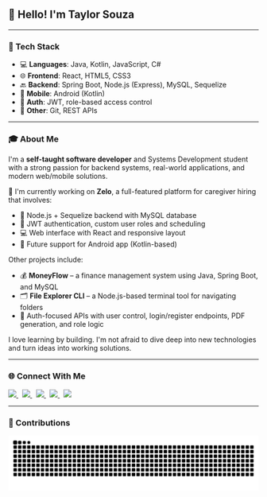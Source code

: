 <h2 align="left">👋 Hello! I'm Taylor Souza</h2>

---

### 🧰 Tech Stack

- 💻 **Languages**: Java, Kotlin, JavaScript, C#
- 🌐 **Frontend**: React, HTML5, CSS3
- 🔙 **Backend**: Spring Boot, Node.js (Express), MySQL, Sequelize
- 📱 **Mobile**: Android (Kotlin)
- 🔐 **Auth**: JWT, role-based access control
- 💾 **Other**: Git, REST APIs

---

### 🎓 About Me

I'm a **self-taught software developer** and Systems Development student with a strong passion for backend systems, real-world applications, and modern web/mobile solutions.

📌 I'm currently working on **Zelo**, a full-featured platform for caregiver hiring that involves:

- 🔧 Node.js + Sequelize backend with MySQL database  
- 🔐 JWT authentication, custom user roles and scheduling  
- 💻 Web interface with React and responsive layout  
- 📱 Future support for Android app (Kotlin-based)

Other projects include:

- 💰 **MoneyFlow** – a finance management system using Java, Spring Boot, and MySQL  
- 🗂 **File Explorer CLI** – a Node.js-based terminal tool for navigating folders  
- 🔐 Auth-focused APIs with user control, login/register endpoints, PDF generation, and role logic

I love learning by building. I'm not afraid to dive deep into new technologies and turn ideas into working solutions.

---

### 🌐 Connect With Me

<div align="left">
  <a href="https://www.youtube.com/@Taylor_Sz" target="_blank">
    <img src="https://img.shields.io/badge/YouTube-%23FF0000.svg?style=for-the-badge&logo=youtube&logoColor=white" height="35" />
  </a>
  &nbsp;
  <a href="https://www.instagram.com/taylor_szu/" target="_blank">
    <img src="https://img.shields.io/badge/Instagram-%23E4405F.svg?style=for-the-badge&logo=instagram&logoColor=white" height="35" />
  </a>
  &nbsp;
  <a href="https://discord.com/invite/XDBqwkx2GU" target="_blank">
    <img src="https://img.shields.io/badge/Discord-%237289DA.svg?style=for-the-badge&logo=discord&logoColor=white" height="35" />
  </a>
  &nbsp;
  <a href="mailto:taylorsouza2006@gmail.com" target="_blank">
    <img src="https://img.shields.io/badge/Gmail-%23D14836.svg?style=for-the-badge&logo=gmail&logoColor=white" height="35" />
  </a>
  &nbsp;
  <a href="https://www.linkedin.com/in/taylor-souza-8a4353251/" target="_blank">
    <img src="https://img.shields.io/badge/LinkedIn-%230077B5.svg?style=for-the-badge&logo=linkedin&logoColor=white" height="35" />
  </a>
</div>

---

### 🐍 Contributions

<img src="https://raw.githubusercontent.com/TaylorSzu/TaylorSzu/output/snake.svg" alt="Snake animation" />
